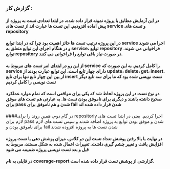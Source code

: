 ### گزارش کار : 

#### در این آزمایش مطابق با پروژه نمونه قرار داده شده، در ابتدا تعدادی تست به پروژه از پیش اماده افزودیم. این تست ها عبارت اند از تست های service و تست های repository
#### در این پروژه ترتیب تست ها حائز اهمیت بود چرا که در ابتدا توابع service اجرا می شوند و در هنگام اجرای این توابع متعلق به service، توابع repository فراخوانی می شوند. توابع repository در صورت نیاز باقی توابع را فراخوانی می کنند.

#### از این رو در ابتدای امر تست های مربوط به service را کامل کردیم. به این صورت که service دارای چهار تابع است. این توابع عبارت بودند از update، delete، get، insert. از بین این چهار تابع تنها برای تابع insert تست نویسی شده بود که ما برای سه تابع دیگر تست نویسی را کامل کردیم

#### دو نوع تست در این پروژه لحاظ شد که یکی برای مواقعی است که تمام موارد عملکرد صحیح داشته باشند و دیگری برای ناموفق بودن تست ها. به عبارتی هم تست های موفق برای pass شدن و هم ناموفق برای fail شدن قرار داده شده اند
####در گام دوم، همین روند را برای repositoriy اجرا کردیم. یعنی در ابتدا تست های لازم برای pass شدن و موفق بودن توابع به پروژه اضافه شدند و سپس تست های لازم برای ناموفق بودن و fail شدن تست ها به پروژه افزوده شدند

#### در نهایت با بالا رفتن پوشش تعداد تست این دو کلاس، میزان پوشش دهی با تست پروژه افزایش یافت و تغییر چشم گیری داشت. تغییرات اعمال شده به شکل مستند، مربوط به قبل و بعد تست نویسی پروژه ضمیمه می شود
#### در فایلی به نام coverage-report گزارشی از پوشش تست قرار داده شده است.
